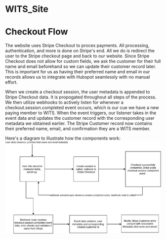 # WITS_Site

# Checkout Flow

The website uses Stripe Checkout to proces payments. All processing, authentication, and more is done on Stripe's end. All we do is redirect the user to the Stripe checkout page and back to our website. Since Stripe Checkout does not allow for custom fields, we ask the customer for their full name and email beforehand so we can update their customer record later. This is important for us as having their preferred name and email in our records allows us to integrate with Hubspot seamlessly with no manual effort.

When we create a checkout session, the user metadata is appended to Stripe Checkout data. It is propogated throughout all steps of the process. We then utilize webhooks to actively listen for whenever a checkout.session.completed event occurs, which is our cue we have a new paying member to WITS. When the event triggers, our listener takes in the event data and updates the customer record with the corresponding user metadata we obtained earlier. The Stripe Customer record now contains their preferred name, email, and confirmation they are a WITS member. 

Here's a diagram to illustrate how the components work:
![alt text](<DiagramWITS.jpg>)
